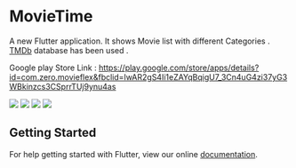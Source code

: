 # MovieTime

A new Flutter application. It shows Movie list with different Categories . [TMDb](https://www.themoviedb.org/) database has been used .

Google play Store Link : https://play.google.com/store/apps/details?id=com.zero.movieflex&fbclid=IwAR2gS4Ii1eZAYqBqigU7_3Cn4uG4zi37yG3WBkinzcs3CSprrTUj9ynu4as

![](scr/49143086_369109910542827_6151804330916708352_n.png)
![](scr/49203178_272608650079169_2783605739472551936_n.png)
![](scr/49271335_410759613001128_6889431029468102656_n.png)
![](scr/49784975_236392553923007_257958995677937664_n.png)

## Getting Started

For help getting started with Flutter, view our online
[documentation](https://flutter.io/).
